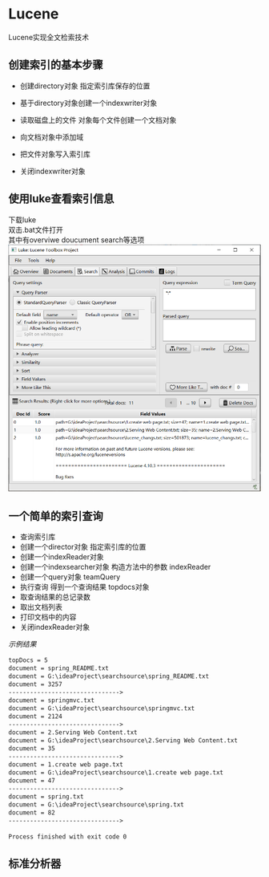 # Lucene
Lucene实现全文检索技术
## 创建索引的基本步骤
- 创建directory对象 指定索引库保存的位置  
 
- 基于directory对象创建一个indexwriter对象  
 
- 读取磁盘上的文件 对象每个文件创建一个文档对象  
 
- 向文档对象中添加域  
 
- 把文件对象写入索引库  
 
- 关闭indexwriter对象  

## 使用luke查看索引信息  

下载luke  
双击.bat文件打开  
其中有overviwe doucument search等选项  
![image](https://github.com/PandyYang/Lucene/blob/master/1558349224(1).jpg)  

## 一个简单的索引查询  
- 查询索引库
- 创建一个director对象 指定索引库的位置
- 创建一个indexReader对象
- 创建一个indexsearcher对象 构造方法中的参数 indexReader
- 创建一个query对象 teamQuery
- 执行查询 得到一个查询结果 topdocs对象
- 取查询结果的总记录数
- 取出文档列表
- 打印文档中的内容
- 关闭indexReader对象  

_示例结果_  
```
topDocs = 5
document = spring_README.txt
document = G:\ideaProject\searchsource\spring_README.txt
document = 3257
------------------------------->
document = springmvc.txt
document = G:\ideaProject\searchsource\springmvc.txt
document = 2124
------------------------------->
document = 2.Serving Web Content.txt
document = G:\ideaProject\searchsource\2.Serving Web Content.txt
document = 35
------------------------------->
document = 1.create web page.txt
document = G:\ideaProject\searchsource\1.create web page.txt
document = 47
------------------------------->
document = spring.txt
document = G:\ideaProject\searchsource\spring.txt
document = 82
------------------------------->

Process finished with exit code 0

```
## 标准分析器  

